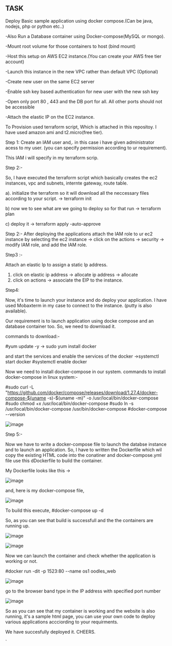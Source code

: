 <h2> TASK </h2>

Deploy Basic sample application using docker compose.(Can be java, nodejs, php or python etc..)</p>
-Also Run a Database container using Docker-compose(MySQL or mongo).</p>
-Mount root volume for those containers to host (bind mount)</p>
-Host this setup on AWS EC2 instance.(You can create your AWS free tier account)</p>
-Launch this instance in the new VPC rather than default VPC (Optional)</p>
-Create new user on the same EC2 server</p>
-Enable ssh key based authentication for new user with the new ssh key</p>
-Open only port 80 , 443 and the DB port for all. All other ports should not be accessible</p>
-Attach the elastic IP on the EC2 instance.</p>



To Provision used terraform script, Which is attached in this repositoy.
I have used amazon ami and t2.micro(free tier).

Step 1: 
 Create an IAM user and,. in this case i have given administrator acess to my user. (you can specify permission according to ur requirement).
 
 This IAM i will specify in my terraform scrip.

Step 2:-

So, I have executed the terraform script which basically creates the ec2 instances, vpc and subnets, internte gateway, route table.

a). initialize the terraform so it will download all the neccessary files according to your script.
-> terraform init

b) now we to see what are we going to deploy so for that run
-> terraform plan

c) deploy it
-> terraform apply -auto-approve

Step 2:-
After deploying the  applications attach the IAM role to ur ec2 instance by  selecting the ec2 instance -> click on the actions -> security -> modify IAM role, and add the IAM role.

Step3 :-

Attach an elastic Ip to assign a static Ip address. 
1. click on elastic ip address -> allocate ip address -> allocate
2. click on actions -> associate the EIP to the instance.



Step4:

Now, it's time to launch your instance and do deploy  your  application. I have used Mobaxterm in my case to connect to the instance. (putty is also available).

Our requirement is to launch application using docke compose and an database container too. So, we need to download it. 

commands to download:-

#yum update -y
-> sudo yum install docker

and start the services  and enable the services of the docker
->systemctl start docker
#systemctl enable docker

Now we need to install docker-compose in our system.
commands to install docker-compose in linux system:-

#sudo curl -L "https://github.com/docker/compose/releases/download/1.27.4/docker-compose-$(uname -s)-$(uname -m)" -o /usr/local/bin/docker-compose
#sudo chmod +x /usr/local/bin/docker-compose
#sudo ln -s /usr/local/bin/docker-compose /usr/bin/docker-compose
#docker-compose --version

![image](https://user-images.githubusercontent.com/46579657/99657833-abb8d980-2a84-11eb-91b2-c00af511c843.png)

Step 5:-

Now we have to write a docker-compose file to launch  the databse instance and to launch an application.
So, I have to written the Dockerfile which wil copy the existing HTML code into the conatiner and docker-compose.yml file use this dDockerfile to build the container.

My Dockerfile looks like this ->

![image](https://user-images.githubusercontent.com/46579657/99658639-c93a7300-2a85-11eb-9722-433fed308af2.png)

and, here is my docker-compose file,

![image](https://user-images.githubusercontent.com/46579657/99659077-58e02180-2a86-11eb-95c9-4ad41141103a.png)


To build this execute,
#docker-compose up -d 

So, as you  can see that build is successfull and the the containers are running up.

![image](https://user-images.githubusercontent.com/46579657/99659429-defc6800-2a86-11eb-9aeb-43c500ff0ab0.png)

![image](https://user-images.githubusercontent.com/46579657/99659524-fb98a000-2a86-11eb-99e3-87790b496669.png)

Now we can launch the container and check whether  the application is working or not.

#docker run -dit -p 1523:80 --name os1 oodles_web

![image](https://user-images.githubusercontent.com/46579657/99660679-b4131380-2a88-11eb-959e-3dbc34a3663b.png)


go to the browser band type in the IP address with specified port number 

![image](https://user-images.githubusercontent.com/46579657/99661014-38659680-2a89-11eb-8a34-a26c922a727c.png)

So as you can see that my container is working and the website is also running, it's a sample html page, you can use your own code to deploy various applications accciording to your requirments.

We have succesfully deployed it. CHEERS.


  

























































































`
